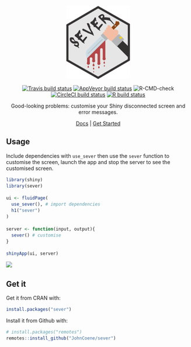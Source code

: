 <div align="center">

<img src="./man/figures/logo.png" height=200/>

<!-- badges: start -->
[![Travis build status](https://travis-ci.org/JohnCoene/sever.svg?branch=master)](https://travis-ci.org/JohnCoene/sever)
[![AppVeyor build status](https://ci.appveyor.com/api/projects/status/github/JohnCoene/sever?branch=master&svg=true)](https://ci.appveyor.com/project/JohnCoene/sever)
![R-CMD-check](https://github.com/JohnCoene/sever/workflows/R-CMD-check/badge.svg)
[![CircleCI build status](https://circleci.com/gh/JohnCoene/sever.svg?style=svg)](https://circleci.com/gh/JohnCoene/sever)
[![R build status](https://github.com/JohnCoene/sever/workflows/R-CMD-check/badge.svg)](https://github.com/JohnCoene/sever/actions)
<!-- badges: end -->

Good-looking problems: customise your Shiny disconnected screen and error messages.

[Docs](https://sever.john-coene.com) | [Get Started](https://sever.john-coene.com/sever/)

</div>

## Usage

Include dependencies with `use_sever` then use the `sever` function to customise the screen, launch the app and stop the server to see the customised screen.

``` r
library(shiny)
library(sever)

ui <- fluidPage(
  use_sever(), # import dependencies
  h1("sever")
)

server <- function(input, output){
  sever() # customise
}

shinyApp(ui, server)
```

![](https://sever.john-coene.com/img/sever_example.png)

## Get it

Get it from CRAN with:

``` r
install.packages("sever")
```

Install it from Github with:

``` r
# install.packages("remotes")
remotes::install_github("JohnCoene/sever")
```
